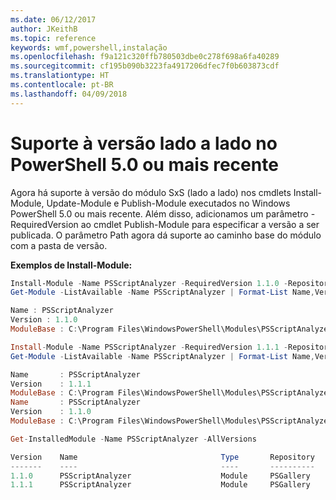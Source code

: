 ```yaml
---
ms.date: 06/12/2017
author: JKeithB
ms.topic: reference
keywords: wmf,powershell,instalação
ms.openlocfilehash: f9a121c320ffb780503dbe0c278f698a6fa40289
ms.sourcegitcommit: cf195b090b3223fa4917206dfec7f0b603873cdf
ms.translationtype: HT
ms.contentlocale: pt-BR
ms.lasthandoff: 04/09/2018
---
```

# <a name="side-by-side-version-support-on-powershell-50-or-newer"></a>Suporte à versão lado a lado no PowerShell 5.0 ou mais recente

Agora há suporte à versão do módulo SxS (lado a lado) nos cmdlets Install-Module, Update-Module e Publish-Module executados no Windows PowerShell 5.0 ou mais recente.
Além disso, adicionamos um parâmetro -RequiredVersion ao cmdlet Publish-Module para especificar a versão a ser publicada. O parâmetro Path agora dá suporte ao caminho base do módulo com a pasta de versão.

**Exemplos de Install-Module:**
```powershell
Install-Module -Name PSScriptAnalyzer -RequiredVersion 1.1.0 -Repository PSGallery
Get-Module -ListAvailable -Name PSScriptAnalyzer | Format-List Name,Version,ModuleBase

Name : PSScriptAnalyzer
Version : 1.1.0
ModuleBase : C:\Program Files\WindowsPowerShell\Modules\PSScriptAnalyzer\1.1.0

Install-Module -Name PSScriptAnalyzer -RequiredVersion 1.1.1 -Repository PSGallery
Get-Module -ListAvailable -Name PSScriptAnalyzer | Format-List Name,Version,ModuleBase

Name       : PSScriptAnalyzer
Version    : 1.1.1
ModuleBase : C:\Program Files\WindowsPowerShell\Modules\PSScriptAnalyzer\1.1.1
Name       : PSScriptAnalyzer
Version    : 1.1.0
ModuleBase : C:\Program Files\WindowsPowerShell\Modules\PSScriptAnalyzer\1.1.0

Get-InstalledModule -Name PSScriptAnalyzer -AllVersions

Version    Name                                Type       Repository           Description
-------    ----                                ----       ----------           -----------
1.1.0      PSScriptAnalyzer                    Module     PSGallery            PSScriptAnalyzer provides script analysis...
1.1.1      PSScriptAnalyzer                    Module     PSGallery            PSScriptAnalyzer provides script analysis...
```